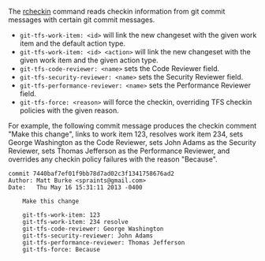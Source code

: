The [rcheckin](commands/rcheckin.md) command reads checkin information from git commit messages
with certain git commit messages.

* `git-tfs-work-item: <id>` will link the new changeset with the given work item and the default action type.
* `git-tfs-work-item: <id> <action>` will link the new changeset with the given work item and the given action type.
* `git-tfs-code-reviewer: <name>` sets the Code Reviewer field.
* `git-tfs-security-reviewer: <name>` sets the Security Reviewer field.
* `git-tfs-performance-reviewer: <name>` sets the Performance Reviewer field.
* `git-tfs-force: <reason>` will force the checkin, overriding TFS checkin policies with the given reason.


For example, the following commit message
produces the checkin comment "Make this change",
links to work item 123,
resolves work item 234,
sets George Washington as the Code Reviewer,
sets John Adams as the Security Reviewer,
sets Thomas Jefferson as the Performance Reviewer,
and overrides any checkin policy failures with the reason "Because".

```
commit 7440baf7ef01f9bb78d7ad02c3f1341758676ad2
Author: Matt Burke <spraints@gmail.com>
Date:   Thu May 16 15:31:11 2013 -0400

    Make this change

    git-tfs-work-item: 123
    git-tfs-work-item: 234 resolve
    git-tfs-code-reviewer: George Washington
    git-tfs-security-reviewer: John Adams
    git-tfs-performance-reviewer: Thomas Jefferson
    git-tfs-force: Because
```
